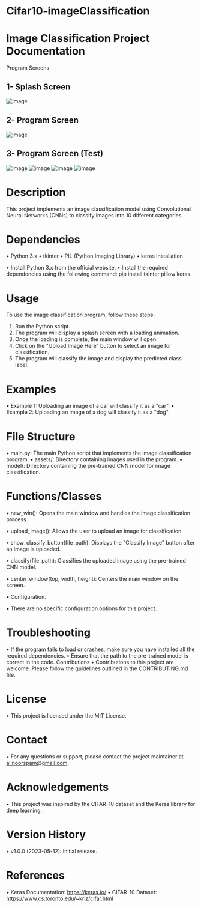 # Cifar10-imageClassification

# Image Classification Project Documentation
Program Screens



## 1- Splash Screen
  ![image](https://github.com/alin00r/Cifar10-imageClassification/assets/74410154/a95f02a9-8ecf-4104-9cc7-ad25962ceec5)
## 2- Program Screen
![image](https://github.com/alin00r/Cifar10-imageClassification/assets/74410154/b6381958-d43c-454e-b32f-b106f3d47813)
## 3- Program Screen (Test)
![image](https://github.com/alin00r/Cifar10-imageClassification/assets/74410154/08c1a501-a21e-41b0-b9b9-c1f56c38d274)
![image](https://github.com/alin00r/Cifar10-imageClassification/assets/74410154/8eb0c123-5899-4297-abd7-1b6fd48461a2)
![image](https://github.com/alin00r/Cifar10-imageClassification/assets/74410154/f41d40d2-830c-4c8d-a4ef-83d566a673e7)
![image](https://github.com/alin00r/Cifar10-imageClassification/assets/74410154/33fae3cb-89b4-444a-ad08-2d42652f9adc)
# Description

This project implements an image classification model using Convolutional Neural Networks (CNNs) to classify images into 10 different categories.

# Dependencies
•	Python 3.x
•	tkinter
•	PIL (Python Imaging Library)
•	keras
Installation	

•	Install Python 3.x from the official website.
•	Install the required dependencies using the following command: pip install tkinter pillow keras.

# Usage

To use the image classification program, follow these steps:

1.	Run the Python script.
2.	The program will display a splash screen with a loading animation.
3.	Once the loading is complete, the main window will open.
4.	Click on the "Upload Image Here" button to select an image for classification.
5.	The program will classify the image and display the predicted class label.

# Examples

•	Example 1: Uploading an image of a car will classify it as a "car".
•	Example 2: Uploading an image of a dog will classify it as a "dog".
# File Structure

•	main.py: The main Python script that implements the image classification program.
•	assets/: Directory containing images used in the program.
•	model/: Directory containing the pre-trained CNN model for image classification.

# Functions/Classes
•	new_win(): Opens the main window and handles the image classification process.

•	upload_image(): Allows the user to upload an image for classification.

•	show_classify_button(file_path): Displays the "Classify Image" button after an image is uploaded.

•	classify(file_path): Classifies the uploaded image using the pre-trained CNN model.

•	center_window(top, width, height): Centers the main window on the screen.

•	Configuration.

•	There are no specific configuration options for this project.

# Troubleshooting
•	If the program fails to load or crashes, make sure you have installed all the required dependencies.
•	Ensure that the path to the pre-trained model is correct in the code.
Contributions
•	Contributions to this project are welcome. Please follow the guidelines outlined in the CONTRIBUTING.md file.

# License
•	This project is licensed under the MIT License.

# Contact
•	For any questions or support, please contact the project maintainer at alinoorspam@gmail.com.

# Acknowledgements
•	This project was inspired by the CIFAR-10 dataset and the Keras library for deep learning.

# Version History
•	v1.0.0 (2023-05-12): Initial release.
# References
•	Keras Documentation: https://keras.io/
•	CIFAR-10 Dataset: https://www.cs.toronto.edu/~kriz/cifar.html
